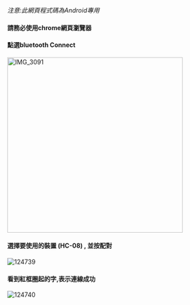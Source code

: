 _注意:此網頁程式碼為Android專用_  

#### 請務必使用chrome網頁瀏覽器
#### 點選bluetooth Connect

<img width="400" alt="IMG_3091" src="https://user-images.githubusercontent.com/65643745/117824219-e0258980-b2a0-11eb-9404-12ec60e2c2e7.jpg">


#### 選擇要使用的裝置 (HC-08) , 並按配對
![124739](https://user-images.githubusercontent.com/65643745/117824230-e287e380-b2a0-11eb-8812-e50c7fc4b5d7.jpg)
#### 看到紅框圈起的字,表示連線成功
![124740](https://user-images.githubusercontent.com/65643745/117824259-ea478800-b2a0-11eb-99ea-3a6ed113bd22.jpg)


